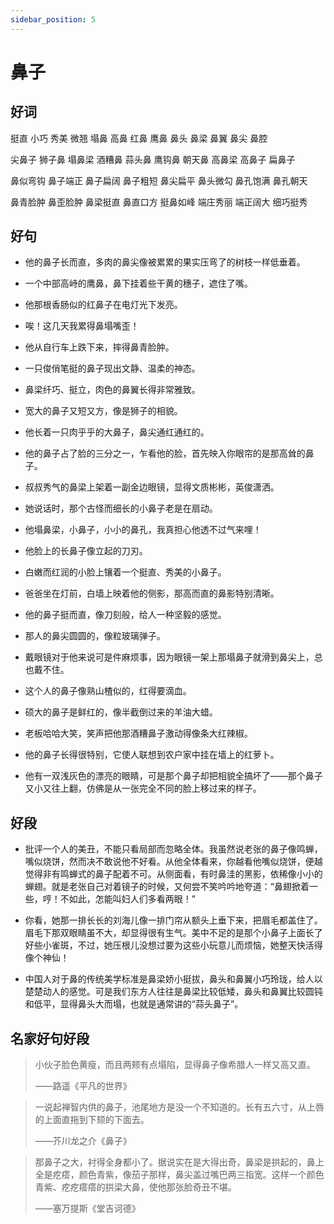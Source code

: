 ```yaml
---
sidebar_position: 5
---
```


# 鼻子

## 好词

挺直 小巧 秀美 微翘 塌鼻 高鼻 红鼻 鹰鼻 鼻头 鼻梁 鼻翼 鼻尖 鼻腔

尖鼻子 狮子鼻 塌鼻梁 酒糟鼻 蒜头鼻 鹰钩鼻 朝天鼻 高鼻梁 高鼻子 扁鼻子

鼻似弯钩 鼻子端正 鼻子扁阔 鼻子粗短 鼻尖扁平 鼻头微勾 鼻孔饱满 鼻孔朝天

鼻青脸肿 鼻歪脸肿 鼻梁挺直 鼻直口方 挺鼻如峰 端庄秀丽 端正阔大 细巧挺秀

## 好句

- 他的鼻子长而直，多肉的鼻尖像被累累的果实压弯了的树枝一样低垂着。

- 一个中部高峙的鹰鼻，鼻下挂着些干黄的穗子，遮住了嘴。

- 他那根香肠似的红鼻子在电灯光下发亮。

- 唉！这几天我累得鼻塌嘴歪！

- 他从自行车上跌下来，摔得鼻青脸肿。

- 一只俊俏笔挺的鼻子现出文静、温柔的神态。

- 鼻梁纤巧、挺立，肉色的鼻翼长得非常雅致。

- 宽大的鼻子又短又方，像是狮子的相貌。

- 他长着一只肉乎乎的大鼻子，鼻尖通红通红的。

- 他的鼻子占了脸的三分之一，乍看他的脸，首先映入你眼帘的是那高耸的鼻子。

- 叔叔秀气的鼻梁上架着一副金边眼镜，显得文质彬彬，英俊潇洒。

- 她说话时，那个古怪而细长的小鼻子老是在扇动。

- 他塌鼻梁，小鼻子，小小的鼻孔，我真担心他透不过气来哩！

- 他脸上的长鼻子像立起的刀刃。

- 白嫩而红润的小脸上镶着一个挺直、秀美的小鼻子。

- 爸爸坐在灯前，白墙上映着他的侧影，那高而直的鼻影特别清晰。

- 他的鼻子挺而直，像刀刻般，给人一种坚毅的感觉。

- 那人的鼻尖圆圆的，像粒玻璃弹子。

- 戴眼镜对于他来说可是件麻烦事，因为眼镜一架上那塌鼻子就滑到鼻尖上，总也戴不住。

- 这个人的鼻子像熟山楂似的，红得要滴血。

- 硕大的鼻子是鲜红的，像半截倒过来的羊油大蜡。

- 老板哈哈大笑，笑声把他那酒糟鼻子激动得像条大红辣椒。

- 他的鼻子长得很特别，它使人联想到农户家中挂在墙上的红萝卜。

- 他有一双浅灰色的漂亮的眼睛，可是那个鼻子却把相貌全搞坏了——那个鼻子又小又往上翻，仿佛是从一张完全不同的脸上移过来的样子。

## 好段

- 批评一个人的美丑，不能只看局部而忽略全体。我虽然说老张的鼻子像鸣蝉，嘴似烧饼，然而决不敢说他不好看。从他全体看来，你越看他嘴似烧饼，便越觉得非有鸣蝉式的鼻子配着不可。从侧面看，有时鼻洼的黑影，依稀像小小的蝉翅。就是老张自己对着镜子的时候，又何尝不笑吟吟地夸道：“鼻翅掀着一些，哼！不如此，怎能叫妇人们多看两眼！”

- 你看，她那一排长长的刘海儿像一排门帘从额头上垂下来，把眉毛都盖住了。眉毛下那双眼睛虽不大，却显得很有生气。美中不足的是那个小鼻子上面长了好些小雀斑，不过，她压根儿没想过要为这些小玩意儿而烦恼，她整天快活得像个神仙！

- 中国人对于鼻的传统美学标准是鼻梁娇小挺拔，鼻头和鼻翼小巧玲珑，给人以楚楚动人的感觉。可是我们东方人往往是鼻梁比较低矮，鼻头和鼻翼比较圆钝和低平，显得鼻头大而塌，也就是通常讲的“蒜头鼻子”。

## 名家好句好段

> 小伙子脸色黄瘦，而且两颊有点塌陷，显得鼻子像希腊人一样又高又直。
>
> ——路遥《平凡的世界》

> 一说起禅智内供的鼻子，池尾地方是没一个不知道的。长有五六寸，从上唇的上面直拖到下颏的下面去。
>
> ——芥川龙之介《鼻子》

> 那鼻子之大，衬得全身都小了。据说实在是大得出奇，鼻梁是拱起的，鼻上全是疙瘩，颜色青紫，像茄子那样，鼻尖盖过嘴巴两三指宽。这样一个颜色青紫、疙疙瘩瘩的拱梁大鼻，使他那张脸奇丑不堪。
>
> ——塞万提斯《堂吉诃德》
